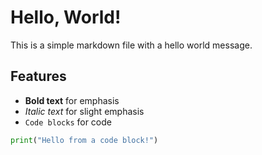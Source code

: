 <!--
 Copyright 2025 BINARY Members

 Licensed under the Apache License, Version 2.0 (the "License");
 you may not use this file except in compliance with the License.
 You may obtain a copy of the License at

     http://www.apache.org/licenses/LICENSE-2.0

 Unless required by applicable law or agreed to in writing, software
 distributed under the License is distributed on an "AS IS" BASIS,
 WITHOUT WARRANTIES OR CONDITIONS OF ANY KIND, either express or implied.
 See the License for the specific language governing permissions and
 limitations under the License.
-->

# Hello, World!

This is a simple markdown file with a hello world message.

## Features

- **Bold text** for emphasis
- *Italic text* for slight emphasis
- `Code blocks` for code

```python
print("Hello from a code block!")
